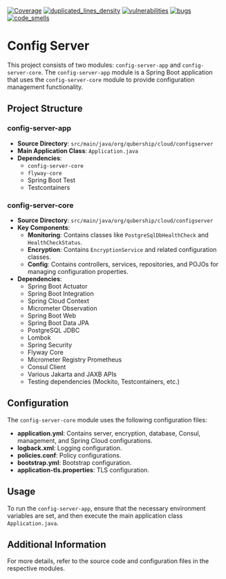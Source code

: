 [![Coverage](https://sonarcloud.io/api/project_badges/measure?metric=coverage&project=Netcracker_qubership-core-config-server)](https://sonarcloud.io/summary/overall?id=Netcracker_qubership-core-config-server)
[![duplicated_lines_density](https://sonarcloud.io/api/project_badges/measure?metric=duplicated_lines_density&project=Netcracker_qubership-core-config-server)](https://sonarcloud.io/summary/overall?id=Netcracker_qubership-core-config-server)
[![vulnerabilities](https://sonarcloud.io/api/project_badges/measure?metric=vulnerabilities&project=Netcracker_qubership-core-config-server)](https://sonarcloud.io/summary/overall?id=Netcracker_qubership-core-config-server)
[![bugs](https://sonarcloud.io/api/project_badges/measure?metric=bugs&project=Netcracker_qubership-core-config-server)](https://sonarcloud.io/summary/overall?id=Netcracker_qubership-core-config-server)
[![code_smells](https://sonarcloud.io/api/project_badges/measure?metric=code_smells&project=Netcracker_qubership-core-config-server)](https://sonarcloud.io/summary/overall?id=Netcracker_qubership-core-config-server)


# Config Server

This project consists of two modules: `config-server-app` and `config-server-core`. The `config-server-app` module is a Spring Boot application that uses the `config-server-core` module to provide configuration management functionality.

## Project Structure

### config-server-app

- **Source Directory**: `src/main/java/org/qubership/cloud/configserver`
- **Main Application Class**: `Application.java`
- **Dependencies**:
  - `config-server-core`
  - `flyway-core`
  - Spring Boot Test
  - Testcontainers

### config-server-core

- **Source Directory**: `src/main/java/org/qubership/cloud/configserver`
- **Key Components**:
  - **Monitoring**: Contains classes like `PostgreSqlDbHealthCheck` and `HealthCheckStatus`.
  - **Encryption**: Contains `EncryptionService` and related configuration classes.
  - **Config**: Contains controllers, services, repositories, and POJOs for managing configuration properties.
- **Dependencies**:
  - Spring Boot Actuator
  - Spring Boot Integration
  - Spring Cloud Context
  - Micrometer Observation
  - Spring Boot Web
  - Spring Boot Data JPA
  - PostgreSQL JDBC
  - Lombok
  - Spring Security
  - Flyway Core
  - Micrometer Registry Prometheus
  - Consul Client
  - Various Jakarta and JAXB APIs
  - Testing dependencies (Mockito, Testcontainers, etc.)

## Configuration

The `config-server-core` module uses the following configuration files:

- **application.yml**: Contains server, encryption, database, Consul, management, and Spring Cloud configurations.
- **logback.xml**: Logging configuration.
- **policies.conf**: Policy configurations.
- **bootstrap.yml**: Bootstrap configuration.
- **application-tls.properties**: TLS configuration.

## Usage

To run the `config-server-app`, ensure that the necessary environment variables are set, and then execute the main application class `Application.java`.

## Additional Information

For more details, refer to the source code and configuration files in the respective modules.
